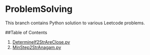 # ProblemSolving

This branch contains Python solution to various Leetcode problems.

##Table of Contents
1. [DetermineIf2StrAreClose.py](leetcode/DetermineIf2StrAreClose.py)
2. [MinStep2StrAnagam.py](leetcode/MinStep2StrAnagam.py)
